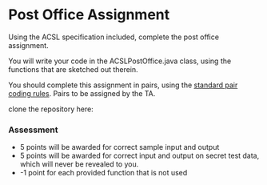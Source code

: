 # Post Office Assignment

Using the ACSL specification included, complete the post office assignment.

You will write your code in the ACSLPostOffice.java class, using the functions that are sketched out therein.

You should complete this assignment in pairs, using the [standard pair coding rules]().  Pairs to be assigned by the TA.

clone the repository here:

### Assessment

* 5 points will be awarded for correct sample input and output
* 5 points will be awarded for correct input and output on secret test data, which will never be revealed to you.
* -1 point for each provided function that is not used

